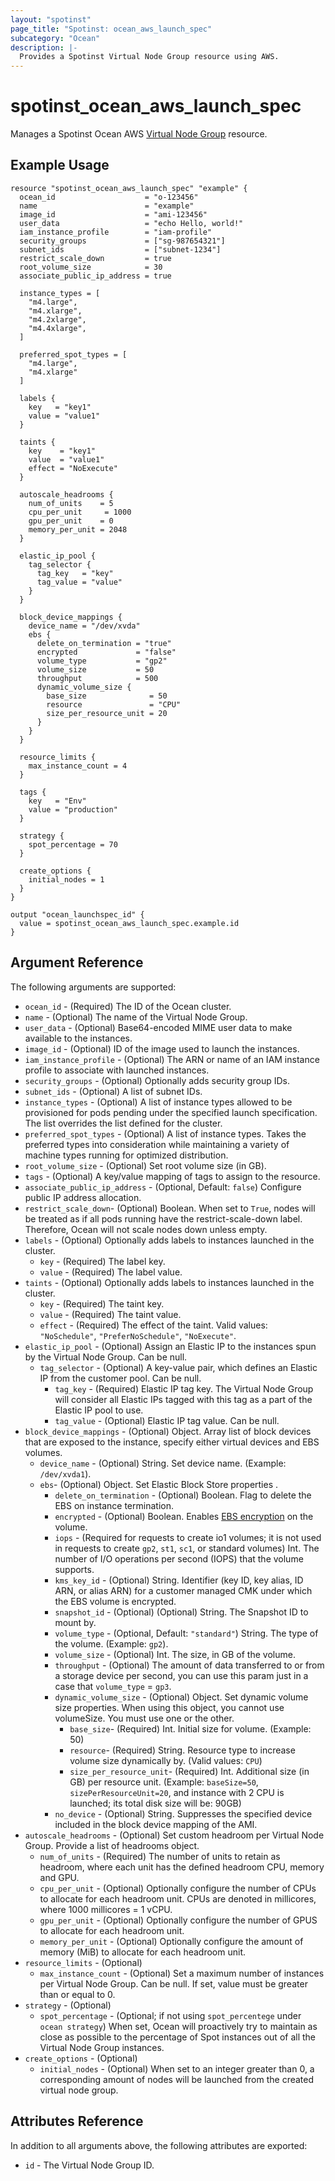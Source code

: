 ```yaml
---
layout: "spotinst"
page_title: "Spotinst: ocean_aws_launch_spec"
subcategory: "Ocean"
description: |-
  Provides a Spotinst Virtual Node Group resource using AWS.
---
```


# spotinst\_ocean\_aws\_launch\_spec

Manages a Spotinst Ocean AWS [Virtual Node Group](https://docs.spot.io/ocean/features/launch-specifications) resource.

## Example Usage

```hcl
resource "spotinst_ocean_aws_launch_spec" "example" {
  ocean_id                    = "o-123456"
  name                        = "example"
  image_id                    = "ami-123456"
  user_data                   = "echo Hello, world!"
  iam_instance_profile        = "iam-profile"
  security_groups             = ["sg-987654321"]
  subnet_ids                  = ["subnet-1234"]
  restrict_scale_down         = true
  root_volume_size            = 30
  associate_public_ip_address = true

  instance_types = [
    "m4.large",
    "m4.xlarge",
    "m4.2xlarge",
    "m4.4xlarge",
  ]

  preferred_spot_types = [
    "m4.large",
    "m4.xlarge"
  ]
  
  labels {
    key   = "key1"
    value = "value1"
  }

  taints {
    key    = "key1"
    value  = "value1"
    effect = "NoExecute"
  }

  autoscale_headrooms {
    num_of_units    = 5
    cpu_per_unit     = 1000
    gpu_per_unit    = 0
    memory_per_unit = 2048
  }

  elastic_ip_pool {
    tag_selector {
      tag_key   = "key"
      tag_value = "value"
    }
  }

  block_device_mappings {
    device_name = "/dev/xvda"
    ebs {
      delete_on_termination = "true"
      encrypted             = "false"
      volume_type           = "gp2"
      volume_size           = 50
      throughput            = 500
      dynamic_volume_size {
        base_size              = 50
        resource               = "CPU"
        size_per_resource_unit = 20
      }
    }
  }

  resource_limits {
    max_instance_count = 4
  }

  tags {
    key   = "Env"
    value = "production"
  }

  strategy {
    spot_percentage = 70
  }
  
  create_options {
    initial_nodes = 1
  }
}
```
```
output "ocean_launchspec_id" {
  value = spotinst_ocean_aws_launch_spec.example.id
}
```

## Argument Reference

The following arguments are supported:

* `ocean_id` - (Required) The ID of the Ocean cluster. 
* `name` - (Optional) The name of the Virtual Node Group.
* `user_data` - (Optional) Base64-encoded MIME user data to make available to the instances.
* `image_id` - (Optional) ID of the image used to launch the instances.
* `iam_instance_profile` - (Optional) The ARN or name of an IAM instance profile to associate with launched instances.
* `security_groups` - (Optional) Optionally adds security group IDs.
* `subnet_ids` - (Optional) A list of subnet IDs.
* `instance_types` - (Optional) A list of instance types allowed to be provisioned for pods pending under the specified launch specification. The list overrides the list defined for the cluster.
* `preferred_spot_types` - (Optional) A list of instance types. Takes the preferred types into consideration while maintaining a variety of machine types running for optimized distribution.
* `root_volume_size` - (Optional) Set root volume size (in GB).
* `tags` - (Optional) A key/value mapping of tags to assign to the resource.
* `associate_public_ip_address` - (Optional, Default: `false`) Configure public IP address allocation.
* `restrict_scale_down`- (Optional) Boolean. When set to `True`, nodes will be treated as if all pods running have the restrict-scale-down label. Therefore, Ocean will not scale nodes down unless empty.
* `labels` - (Optional) Optionally adds labels to instances launched in the cluster.
    * `key` - (Required) The label key.
    * `value` - (Required) The label value.
* `taints` - (Optional) Optionally adds labels to instances launched in the cluster.
    * `key` - (Required) The taint key.
    * `value` - (Required) The taint value.
    * `effect` - (Required) The effect of the taint. Valid values: `"NoSchedule"`, `"PreferNoSchedule"`, `"NoExecute"`.
* `elastic_ip_pool` - (Optional) Assign an Elastic IP to the instances spun by the Virtual Node Group. Can be null.
    * `tag_selector` - (Optional) A key-value pair, which defines an Elastic IP from the customer pool. Can be null.
        * `tag_key` - (Required) Elastic IP tag key. The Virtual Node Group will consider all Elastic IPs tagged with this tag as a part of the Elastic IP pool to use.
        * `tag_value` - (Optional) Elastic IP tag value. Can be null.    
* `block_device_mappings` - (Optional) Object. Array list of block devices that are exposed to the instance, specify either virtual devices and EBS volumes.   
    * `device_name` - (Optional) String. Set device name. (Example: `/dev/xvda1`).
    * `ebs`- (Optional) Object. Set Elastic Block Store properties .
        * `delete_on_termination` - (Optional) Boolean. Flag to delete the EBS on instance termination. 
        * `encrypted` - (Optional) Boolean. Enables [EBS encryption](https://docs.aws.amazon.com/AWSEC2/latest/UserGuide/EBSEncryption.html) on the volume.
        * `iops` - (Required for requests to create io1 volumes; it is not used in requests to create `gp2`, `st1`, `sc1`, or standard volumes) Int. The number of I/O operations per second (IOPS) that the volume supports.
        * `kms_key_id` - (Optional) String. Identifier (key ID, key alias, ID ARN, or alias ARN) for a customer managed CMK under which the EBS volume is encrypted.
        * `snapshot_id` - (Optional) (Optional) String. The Snapshot ID to mount by. 
        * `volume_type` - (Optional, Default: `"standard"`) String. The type of the volume. (Example: `gp2`).
        * `volume_size` - (Optional) Int. The size, in GB of the volume.
        * `throughput` - (Optional) The amount of data transferred to or from a storage device per second, you can use this param just in a case that `volume_type` = `gp3`.
        * `dynamic_volume_size` - (Optional) Object. Set dynamic volume size properties. When using this object, you cannot use volumeSize. You must use one or the other.
            * `base_size`- (Required) Int. Initial size for volume. (Example: 50)
            * `resource`- (Required) String. Resource type to increase volume size dynamically by. (Valid values: `CPU`)
            * `size_per_resource_unit`- (Required) Int. Additional size (in GB) per resource unit. (Example: `baseSize=50`, `sizePerResourceUnit=20`, and instance with 2 CPU is launched; its total disk size will be: 90GB)
        * `no_device` - (Optional) String. Suppresses the specified device included in the block device mapping of the AMI.
* `autoscale_headrooms` - (Optional) Set custom headroom per Virtual Node Group. Provide a list of headrooms object.
    * `num_of_units` - (Required) The number of units to retain as headroom, where each unit has the defined headroom CPU, memory and GPU.
    * `cpu_per_unit` - (Optional) Optionally configure the number of CPUs to allocate for each headroom unit. CPUs are denoted in millicores, where 1000 millicores = 1 vCPU.
    * `gpu_per_unit` - (Optional) Optionally configure the number of GPUS to allocate for each headroom unit.
    * `memory_per_unit` - (Optional) Optionally configure the amount of memory (MiB) to allocate for each headroom unit.
* `resource_limits` - (Optional) 
    * `max_instance_count` - (Optional) Set a maximum number of instances per Virtual Node Group. Can be null. If set, value must be greater than or equal to 0.
* `strategy` - (Optional) 
    * `spot_percentage` - (Optional; if not using `spot_percentege` under `ocean strategy`) When set, Ocean will proactively try to maintain as close as possible to the percentage of Spot instances out of all the Virtual Node Group instances.
* `create_options` - (Optional)
    * `initial_nodes` - (Optional) When set to an integer greater than 0, a corresponding amount of nodes will be launched from the created virtual node group.
    
## Attributes Reference

In addition to all arguments above, the following attributes are exported:
* `id` - The Virtual Node Group ID.
